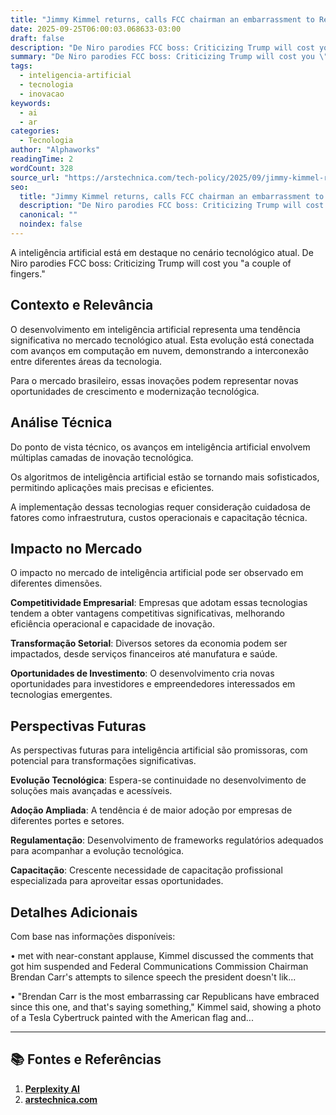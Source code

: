 ```yaml
---
title: "Jimmy Kimmel returns, calls FCC chairman an embarrassment to Republicans"
date: 2025-09-25T06:00:03.068633-03:00
draft: false
description: "De Niro parodies FCC boss: Criticizing Trump will cost you \"a couple of fingers.\""
summary: "De Niro parodies FCC boss: Criticizing Trump will cost you \"a couple of fingers.\""
tags:
  - inteligencia-artificial
  - tecnologia
  - inovacao
keywords:
  - ai
  - ar
categories:
  - Tecnologia
author: "Alphaworks"
readingTime: 2
wordCount: 328
source_url: "https://arstechnica.com/tech-policy/2025/09/jimmy-kimmel-returns-calls-fcc-chairman-an-embarrassment-to-republicans/"
seo:
  title: "Jimmy Kimmel returns, calls FCC chairman an embarrassment to Republicans"
  description: "De Niro parodies FCC boss: Criticizing Trump will cost you \"a couple of fingers.\""
  canonical: ""
  noindex: false
---
```


A inteligência artificial está em destaque no cenário tecnológico atual. De Niro parodies FCC boss: Criticizing Trump will cost you "a couple of fingers."

## Contexto e Relevância

O desenvolvimento em inteligência artificial representa uma tendência significativa no mercado tecnológico atual. Esta evolução está conectada com avanços em computação em nuvem, demonstrando a interconexão entre diferentes áreas da tecnologia.

Para o mercado brasileiro, essas inovações podem representar novas oportunidades de crescimento e modernização tecnológica.
## Análise Técnica

Do ponto de vista técnico, os avanços em inteligência artificial envolvem múltiplas camadas de inovação tecnológica.

Os algoritmos de inteligência artificial estão se tornando mais sofisticados, permitindo aplicações mais precisas e eficientes. 

A implementação dessas tecnologias requer consideração cuidadosa de fatores como infraestrutura, custos operacionais e capacitação técnica.
## Impacto no Mercado

O impacto no mercado de inteligência artificial pode ser observado em diferentes dimensões.

**Competitividade Empresarial**: Empresas que adotam essas tecnologias tendem a obter vantagens competitivas significativas, melhorando eficiência operacional e capacidade de inovação.

**Transformação Setorial**: Diversos setores da economia podem ser impactados, desde serviços financeiros até manufatura e saúde.

**Oportunidades de Investimento**: O desenvolvimento cria novas oportunidades para investidores e empreendedores interessados em tecnologias emergentes.


## Perspectivas Futuras

As perspectivas futuras para inteligência artificial são promissoras, com potencial para transformações significativas.

**Evolução Tecnológica**: Espera-se continuidade no desenvolvimento de soluções mais avançadas e acessíveis.

**Adoção Ampliada**: A tendência é de maior adoção por empresas de diferentes portes e setores.

**Regulamentação**: Desenvolvimento de frameworks regulatórios adequados para acompanhar a evolução tecnológica.

**Capacitação**: Crescente necessidade de capacitação profissional especializada para aproveitar essas oportunidades.
## Detalhes Adicionais

Com base nas informações disponíveis:

• met with near-constant applause, Kimmel discussed the comments that got him suspended and Federal Communications Commission Chairman Brendan Carr's attempts to silence speech the president doesn't lik...

• "Brendan Carr is the most embarrassing car Republicans have embraced since this one, and that's saying something," Kimmel said, showing a photo of a Tesla Cybertruck painted with the American flag and...



---

## 📚 Fontes e Referências

1. **[Perplexity AI](https://www.perplexity.ai/)**
2. **[arstechnica.com](https://arstechnica.com/tech-policy/2025/09/jimmy-kimmel-returns-calls-fcc-chairman-an-embarrassment-to-republicans/)**
